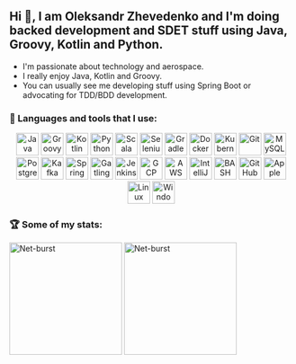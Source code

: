 ## Hi 👋, I am Oleksandr Zhevedenko and I'm doing backed development and SDET stuff using Java, Groovy, Kotlin and Python.

- I'm passionate about technology and aerospace.
- I really enjoy Java, Kotlin and Groovy.
- You can usually see me developing stuff using Spring Boot or advocating for TDD/BDD development.

### 🧰 Languages and tools that I use:
<p align="center">
  <img src="https://cdn.jsdelivr.net/gh/devicons/devicon/icons/java/java-original.svg" alt="Java" height=40 />
  <img src="https://cdn.jsdelivr.net/gh/devicons/devicon/icons/groovy/groovy-original.svg" alt="Groovy" height=40 />
  <img src="https://cdn.jsdelivr.net/gh/devicons/devicon/icons/kotlin/kotlin-original.svg" alt="Kotlin" height=40 />
  <img src="https://cdn.jsdelivr.net/gh/devicons/devicon/icons/python/python-original.svg" alt="Python" height=40 />
  <img src="https://cdn.jsdelivr.net/gh/devicons/devicon/icons/scala/scala-original.svg" alt="Scala" height=40 />
  <img src="https://cdn.jsdelivr.net/gh/devicons/devicon/icons/selenium/selenium-original.svg" alt="Selenium" height=40 />
  <img src="https://cdn.jsdelivr.net/gh/devicons/devicon/icons/gradle/gradle-plain.svg" alt="Gradle" height=40 />
  <img src="https://cdn.jsdelivr.net/gh/devicons/devicon/icons/docker/docker-original.svg" alt="Docker" height=40 />
  <img src="https://cdn.jsdelivr.net/gh/devicons/devicon/icons/kubernetes/kubernetes-plain.svg" alt="Kubernetes" height=40 />
  <img src="https://cdn.jsdelivr.net/gh/devicons/devicon/icons/git/git-original.svg" alt="Git" height=40 />
  <img src="https://cdn.jsdelivr.net/gh/devicons/devicon/icons/mysql/mysql-original.svg" alt="MySQL" height=40 />
  <img src="https://cdn.jsdelivr.net/gh/devicons/devicon/icons/postgresql/postgresql-original.svg" alt="PostgreSQL" height=40 />
  <img src="https://cdn.jsdelivr.net/gh/devicons/devicon/icons/apachekafka/apachekafka-original.svg" alt="Kafka" height=40 />
  <img src="https://cdn.jsdelivr.net/gh/devicons/devicon/icons/spring/spring-original.svg" alt="Spring" height=40 />
  <img src="https://cdn.jsdelivr.net/gh/devicons/devicon/icons/gatling/gatling-plain.svg" alt="Gatling" height=40 />
  <img src="https://cdn.jsdelivr.net/gh/devicons/devicon/icons/jenkins/jenkins-original.svg" alt="Jenkins" height=40 />
  <img src="https://cdn.jsdelivr.net/gh/devicons/devicon/icons/googlecloud/googlecloud-original.svg" alt="GCP" height=40 />
  <img src="https://cdn.jsdelivr.net/gh/devicons/devicon/icons/amazonwebservices/amazonwebservices-original.svg" alt="AWS" height=40 />
  <img src="https://cdn.jsdelivr.net/gh/devicons/devicon/icons/intellij/intellij-original.svg" alt="IntelliJ IDEA" height=40 />
  <img src="https://cdn.jsdelivr.net/gh/devicons/devicon/icons/bash/bash-original.svg" alt="BASH" height=40 />
  <img src="https://cdn.jsdelivr.net/gh/devicons/devicon/icons/github/github-original.svg" alt="GitHub" height=40 />
  <img src="https://cdn.jsdelivr.net/gh/devicons/devicon/icons/apple/apple-original.svg" alt="Apple MacOs" height=40 />
  <img src="https://cdn.jsdelivr.net/gh/devicons/devicon/icons/linux/linux-original.svg" alt="Linux" height=40 />
  <img src="https://cdn.jsdelivr.net/gh/devicons/devicon/icons/windows8/windows8-original.svg" alt="Windows" height=40 />
</p>

### 🏆 Some of my stats:
<p>
<img align="center" src="https://github-readme-stats.vercel.app/api?username=Net-burst&count_private=true&show_icons=true" alt="Net-burst" height="200"/>
<img align="center" src="https://github-readme-stats.vercel.app/api/top-langs/?username=Net-burst&show_icons=true&layout=compact" alt="Net-burst" height="200"/>
</p>
